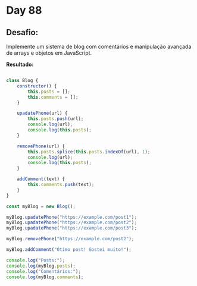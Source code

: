 # Day 88


## Desafio:

Implemente um sistema de blog com comentários e manipulação avançada de arrays e objetos em JavaScript.

**Resultado:**

```javascript

class Blog {
    constructor() {
        this.posts = [];
        this.comments = [];
    }

    upadatePhone(url) {
        this.posts.push(url);
        console.log(url);
        console.log(this.posts);
    }

    removePhone(url) {
        this.posts.splice(this.posts.indexOf(url), 1);
        console.log(url);
        console.log(this.posts);
    }

    addComment(text) { 
        this.comments.push(text); 
    }
}

const myBlog = new Blog();

myBlog.upadatePhone("https://example.com/post1");
myBlog.upadatePhone("https://example.com/post2");
myBlog.upadatePhone("https://example.com/post3");

myBlog.removePhone("https://example.com/post2");

myBlog.addComment("Ótimo post! Gostei muito!");

console.log("Posts:");
console.log(myBlog.posts);
console.log("Comentários:");
console.log(myBlog.comments);
